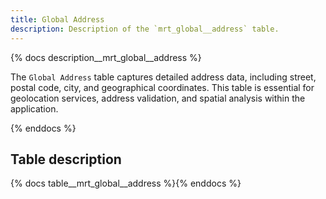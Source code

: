 ```yaml
---
title: Global Address
description: Description of the `mrt_global__address` table.
---
```


{% docs description__mrt_global__address %}

The `Global Address` table captures detailed address data, including street, postal code, city, and geographical coordinates. This table is essential for geolocation services, address validation, and spatial analysis within the application.

{% enddocs %}

## Table description

{% docs table__mrt_global__address %}{% enddocs %}
